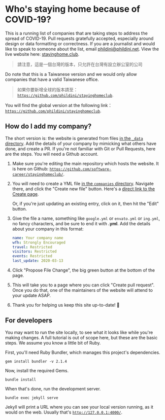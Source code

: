 # Who's staying home because of COVID-19?

This is a running list of companies that are taking steps to address
the spread of COVID-19. Pull requests gratefully accepted, especially
around design or data formatting or correctness. If you are a
journalist and would like to speak to someone about the list, email
phildini@phildini.net.  View the live website here:
[stayinghome.club](https://stayinghome.club).

> 請注意，這是一個台灣的版本，只允許在台灣有設立辦公室的公司

Do note that this is a Taiwanese version and we would only allow
companies that have a valid Taiwanese office. 

> 如果你要新增全球的版本請至： [`https://github.com/phildini/stayinghomeclub`](https://github.com/phildini/stayinghomeclub).

You will find the global version at the following link： [`https://github.com/phildini/stayinghomeclub`](https://github.com/phildini/stayinghomeclub).

## How do I add my company?

The short version is: the website is generated from files [in the `_data` directory](https://github.com/software-career/stayinghomeclub/tree/master/_data/).  Add the details of your
company by mimicking what others have done, and create a PR.  If
you're not familiar with Git or Pull Requests, here are the steps.
You will need a Github account.

1. Make sure you're editing the main repository which hosts the
    website.  It is here on Github:
    [`https://github.com/software-career/stayinghomeclub/`](https://github.com/software-career/stayinghomeclub/).

1. You will need to create a YML file [in the `companies`
   directory](https://github.com/software-career/stayinghomeclub/tree/master/_data/companies).
   Navigate there, and click the "Create new file" button.  Here's a
   [direct link to the Create
   page](https://github.com/software-career/stayinghomeclub/new/master/_data/companies).

   Or, if you're just updating an existing entry, click on it, then
   hit the "Edit" button.

1. Give the file a name, something like `google.yml` or `envato.yml`
   or `ing.yml`, no fancy characters, and be sure to end it with
   **.yml**. Add the details about your company in this format:

      ```yaml
      name: Your company name
      wfh: Strongly Encouraged
      travel: Restricted
      visitors: Restricted
      events: Restricted
      last_update: 2020-03-13
      ```

1. Click "Propose File Change", the big green button at the bottom of
   the page.

1. This will take you to a page where you can click "Create pull
   request".  Once you do that, one of the maintainers of the website
   will attend to your update ASAP.

1. Thank you for helping us keep this site up-to-date! 🙏

## For developers

You may want to run the site locally, to see what it looks like while
you're making changes.  A full tutorial is out of scope here, but
these are the basic steps.  We assume you know a little bit of Ruby.

First, you'll need Ruby Bundler, which manages this project's
dependencies.

```shell
gem install bundler -v 2.1.4
```

Now, install the required Gems.

```shell
bundle install
```

When that's done, run the development server.

```shell
bundle exec jekyll serve
```

Jekyll will print a URL where you can see your local version running,
as it would on the web.  Usually that's
[`http://127.0.0.1:4000/`](http://127.0.0.1:4000/).
